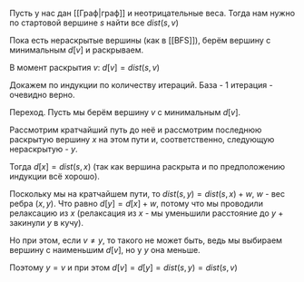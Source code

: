 Пусть у нас дан [[Граф|граф]] и неотрицательные веса. Тогда нам нужно по стартовой вершине $s$ найти все $dist(s, v)$

Пока есть нераскрытые вершины (как в [[BFS]]), берём вершину с минимальным $d[v]$ и раскрываем.

В момент раскрытия $v:$ $d[v] = dist(s, v)$

Докажем по индукции по количеству итераций.
База - 1 итерация - очевидно верно.

Переход.
Пусть мы берём вершину $v$ с минимальным $d[v]$.

Рассмотрим кратчайший путь до неё и рассмотрим последнюю раскрытую вершину $x$ на этом пути и, соответственно, следующую нераскрытую - $y$.

Тогда $d[x] = dist(s, x)$ (так как вершина раскрыта и по предположению индукции всё хорошо).

Поскольку мы на кратчайшем пути, то $dist(s, y) = dist(s, x) + w$, $w$ - вес ребра $(x, y)$. Что равно $d[y] = d[x] + w$, потому что мы проводили релаксацию из $x$ (релаксация из $x$ - мы уменьшили расстояние до $y$ + закинули $y$ в кучу).

Но при этом, если $v \ne y$, то такого не может быть, ведь мы выбираем вершину с наименьшим $d[v]$, но у $y$ она меньше.

Поэтому $y = v$ и при этом $d[v] = d[y] = dist(s, y) = dist(s, v)$
